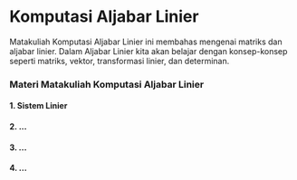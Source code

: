 # Komputasi Aljabar Linier

Matakuliah Komputasi Aljabar Linier ini membahas mengenai matriks dan aljabar linier. Dalam Aljabar Linier kita akan belajar dengan konsep-konsep seperti matriks, vektor, transformasi linier, dan determinan.

 ### Materi Matakuliah Komputasi Aljabar Linier
 #### 1. Sistem Linier
 #### 2. ...
 #### 3. ...
 #### 4. ...


